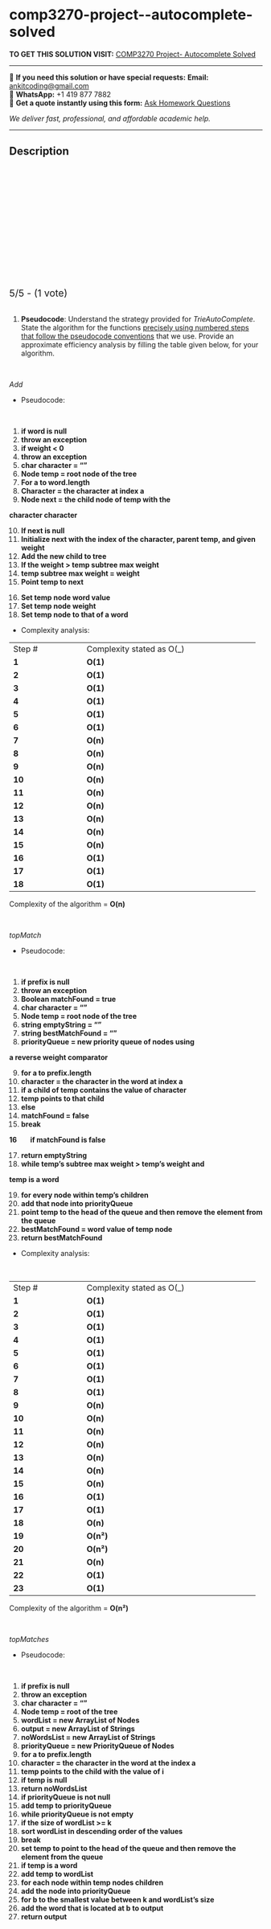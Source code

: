 # comp3270-project--autocomplete-solved
**TO GET THIS SOLUTION VISIT:** [COMP3270  Project- Autocomplete Solved](https://www.ankitcodinghub.com/product/comp3270-project-autocomplete-solved/)


---

📩 **If you need this solution or have special requests:** **Email:** ankitcoding@gmail.com  
📱 **WhatsApp:** +1 419 877 7882  
📄 **Get a quote instantly using this form:** [Ask Homework Questions](https://www.ankitcodinghub.com/services/ask-homework-questions/)

*We deliver fast, professional, and affordable academic help.*

---

<h2>Description</h2>



<div class="kk-star-ratings kksr-auto kksr-align-center kksr-valign-top" data-payload="{&quot;align&quot;:&quot;center&quot;,&quot;id&quot;:&quot;95502&quot;,&quot;slug&quot;:&quot;default&quot;,&quot;valign&quot;:&quot;top&quot;,&quot;ignore&quot;:&quot;&quot;,&quot;reference&quot;:&quot;auto&quot;,&quot;class&quot;:&quot;&quot;,&quot;count&quot;:&quot;1&quot;,&quot;legendonly&quot;:&quot;&quot;,&quot;readonly&quot;:&quot;&quot;,&quot;score&quot;:&quot;5&quot;,&quot;starsonly&quot;:&quot;&quot;,&quot;best&quot;:&quot;5&quot;,&quot;gap&quot;:&quot;4&quot;,&quot;greet&quot;:&quot;Rate this product&quot;,&quot;legend&quot;:&quot;5\/5 - (1 vote)&quot;,&quot;size&quot;:&quot;24&quot;,&quot;title&quot;:&quot;COMP3270&nbsp; Project- Autocomplete\u2028 Solved&quot;,&quot;width&quot;:&quot;138&quot;,&quot;_legend&quot;:&quot;{score}\/{best} - ({count} {votes})&quot;,&quot;font_factor&quot;:&quot;1.25&quot;}">

<div class="kksr-stars">

<div class="kksr-stars-inactive">
            <div class="kksr-star" data-star="1" style="padding-right: 4px">


<div class="kksr-icon" style="width: 24px; height: 24px;"></div>
        </div>
            <div class="kksr-star" data-star="2" style="padding-right: 4px">


<div class="kksr-icon" style="width: 24px; height: 24px;"></div>
        </div>
            <div class="kksr-star" data-star="3" style="padding-right: 4px">


<div class="kksr-icon" style="width: 24px; height: 24px;"></div>
        </div>
            <div class="kksr-star" data-star="4" style="padding-right: 4px">


<div class="kksr-icon" style="width: 24px; height: 24px;"></div>
        </div>
            <div class="kksr-star" data-star="5" style="padding-right: 4px">


<div class="kksr-icon" style="width: 24px; height: 24px;"></div>
        </div>
    </div>

<div class="kksr-stars-active" style="width: 138px;">
            <div class="kksr-star" style="padding-right: 4px">


<div class="kksr-icon" style="width: 24px; height: 24px;"></div>
        </div>
            <div class="kksr-star" style="padding-right: 4px">


<div class="kksr-icon" style="width: 24px; height: 24px;"></div>
        </div>
            <div class="kksr-star" style="padding-right: 4px">


<div class="kksr-icon" style="width: 24px; height: 24px;"></div>
        </div>
            <div class="kksr-star" style="padding-right: 4px">


<div class="kksr-icon" style="width: 24px; height: 24px;"></div>
        </div>
            <div class="kksr-star" style="padding-right: 4px">


<div class="kksr-icon" style="width: 24px; height: 24px;"></div>
        </div>
    </div>
</div>


<div class="kksr-legend" style="font-size: 19.2px;">
            5/5 - (1 vote)    </div>
    </div>
&nbsp;

<ol>
<li><strong>Pseudocode</strong>: Understand the strategy provided for <em>TrieAutoComplete</em>. State the algorithm for the functions <u>precisely using numbered steps that follow the pseudocode conventions</u> that we use. Provide an approximate efficiency analysis by filling the table given below, for your algorithm.</li>
</ol>
&nbsp;

<em>Add</em>

<ul>
<li>Pseudocode:</li>
</ul>
&nbsp;

<ol>
<li><strong>if word is null</strong></li>
<li><strong>throw an exception</strong></li>
<li><strong>if weight &lt; 0</strong></li>
<li><strong>throw an exception</strong></li>
<li><strong>char character = “”</strong></li>
<li><strong>Node temp = root node of the tree</strong></li>
<li><strong>For a to word.length</strong></li>
<li><strong>Character = the character at index a</strong></li>
<li><strong>Node next = the child node of temp with the</strong></li>
</ol>
<strong>character character</strong>

<ol start="10">
<li><strong>If next is null</strong></li>
<li><strong>Initialize next with the index of the character, parent temp, and given weight</strong></li>
<li><strong>Add the new child to tree</strong></li>
<li><strong>If the weight &gt; temp subtree max weight</strong></li>
<li><strong>temp subtree max weight = weight</strong></li>
<li><strong>Point temp to next</strong></li>
</ol>
<ol start="16">
<li><strong>Set temp node word value</strong></li>
<li><strong>Set temp node weight</strong></li>
<li><strong>Set temp node to that of a word</strong></li>
</ol>
<ul>
<li>Complexity analysis:</li>
</ul>
<table>
<tbody>
<tr>
<td width="130">Step #</td>
<td width="328">Complexity stated as O(_)</td>
</tr>
<tr>
<td width="130"><strong>1</strong></td>
<td width="328"><strong>O(1)</strong></td>
</tr>
<tr>
<td width="130"><strong>2</strong></td>
<td width="328"><strong>O(1)</strong></td>
</tr>
<tr>
<td width="130"><strong>3</strong></td>
<td width="328"><strong>O(1)</strong></td>
</tr>
<tr>
<td width="130"><strong>4</strong></td>
<td width="328"><strong>O(1)</strong></td>
</tr>
<tr>
<td width="130"><strong>5</strong></td>
<td width="328"><strong>O(1)</strong></td>
</tr>
<tr>
<td width="130"><strong>6</strong></td>
<td width="328"><strong>O(1)</strong></td>
</tr>
<tr>
<td width="130"><strong>7</strong></td>
<td width="328"><strong>O(n)</strong></td>
</tr>
<tr>
<td width="130"><strong>8</strong></td>
<td width="328"><strong>O(n)</strong></td>
</tr>
<tr>
<td width="130"><strong>9</strong></td>
<td width="328"><strong>O(n)</strong></td>
</tr>
<tr>
<td width="130"><strong>10</strong></td>
<td width="328"><strong>O(n)</strong></td>
</tr>
<tr>
<td width="130"><strong>11</strong></td>
<td width="328"><strong>O(n)</strong></td>
</tr>
<tr>
<td width="130"><strong>12</strong></td>
<td width="328"><strong>O(n)</strong></td>
</tr>
<tr>
<td width="130"><strong>13</strong></td>
<td width="328"><strong>O(n)</strong></td>
</tr>
<tr>
<td width="130"><strong>14</strong></td>
<td width="328"><strong>O(n)</strong></td>
</tr>
<tr>
<td width="130"><strong>15</strong></td>
<td width="328"><strong>O(n)</strong></td>
</tr>
<tr>
<td width="130"><strong>16</strong></td>
<td width="328"><strong>O(1)</strong></td>
</tr>
<tr>
<td width="130"><strong>17</strong></td>
<td width="328"><strong>O(1)</strong></td>
</tr>
<tr>
<td width="130"><strong>18</strong></td>
<td width="328"><strong>O(1)</strong></td>
</tr>
</tbody>
</table>
Complexity of the algorithm = <strong>O(n)</strong>

&nbsp;

<em>topMatch</em>

<ul>
<li>Pseudocode:</li>
</ul>
&nbsp;

<ol>
<li><strong> if prefix is null</strong></li>
<li><strong> throw an exception</strong></li>
<li><strong> Boolean matchFound = true</strong></li>
<li><strong> char character = “”</strong></li>
<li><strong> Node temp = root node of the tree</strong></li>
<li><strong> string emptyString = “”</strong></li>
<li><strong> string bestMatchFound = “”</strong></li>
<li><strong> priorityQueue = new priority queue of nodes using </strong></li>
</ol>
<strong>a reverse weight comparator</strong>

<ol start="9">
<li><strong> for a to prefix.length</strong></li>
<li><strong> character = the character in the word at index a</strong></li>
<li><strong> if a child of temp contains the value of character</strong></li>
<li><strong> temp points to that child</strong></li>
<li><strong> else</strong></li>
<li><strong> matchFound = false</strong></li>
<li><strong> break</strong></li>
</ol>
<strong>16&nbsp;&nbsp;&nbsp;&nbsp;&nbsp;&nbsp;&nbsp; if matchFound is false</strong>

<ol start="17">
<li><strong> return emptyString</strong></li>
<li><strong> while temp’s subtree max weight &gt; temp’s weight and </strong></li>
</ol>
<strong>temp is a word</strong>

<ol start="19">
<li><strong> for every node within temp’s children </strong></li>
<li><strong> add that node into priorityQueue</strong></li>
<li><strong> point temp to the head of the queue and then remove the element from the queue</strong></li>
<li><strong> bestMatchFound = word value of temp node</strong></li>
<li><strong> return bestMatchFound</strong></li>
</ol>
<ul>
<li>Complexity analysis:</li>
</ul>
&nbsp;

<table>
<tbody>
<tr>
<td width="130">Step #</td>
<td width="328">Complexity stated as O(_)</td>
</tr>
<tr>
<td width="130"><strong>1</strong></td>
<td width="328"><strong>O(1)</strong></td>
</tr>
<tr>
<td width="130"><strong>2</strong></td>
<td width="328"><strong>O(1)</strong></td>
</tr>
<tr>
<td width="130"><strong>3</strong></td>
<td width="328"><strong>O(1)</strong></td>
</tr>
<tr>
<td width="130"><strong>4</strong></td>
<td width="328"><strong>O(1)</strong></td>
</tr>
<tr>
<td width="130"><strong>5</strong></td>
<td width="328"><strong>O(1)</strong></td>
</tr>
<tr>
<td width="130"><strong>6</strong></td>
<td width="328"><strong>O(1)</strong></td>
</tr>
<tr>
<td width="130"><strong>7</strong></td>
<td width="328"><strong>O(1)</strong></td>
</tr>
<tr>
<td width="130"><strong>8</strong></td>
<td width="328"><strong>O(1)</strong></td>
</tr>
<tr>
<td width="130"><strong>9</strong></td>
<td width="328"><strong>O(n)</strong></td>
</tr>
<tr>
<td width="130"><strong>10</strong></td>
<td width="328"><strong>O(n)</strong></td>
</tr>
<tr>
<td width="130"><strong>11</strong></td>
<td width="328"><strong>O(n)</strong></td>
</tr>
<tr>
<td width="130"><strong>12</strong></td>
<td width="328"><strong>O(n)</strong></td>
</tr>
<tr>
<td width="130"><strong>13</strong></td>
<td width="328"><strong>O(n)</strong></td>
</tr>
<tr>
<td width="130"><strong>14</strong></td>
<td width="328"><strong>O(n)</strong></td>
</tr>
<tr>
<td width="130"><strong>15</strong></td>
<td width="328"><strong>O(n)</strong></td>
</tr>
<tr>
<td width="130"><strong>16</strong></td>
<td width="328"><strong>O(1)</strong></td>
</tr>
<tr>
<td width="130"><strong>17</strong></td>
<td width="328"><strong>O(1)</strong></td>
</tr>
<tr>
<td width="130"><strong>18</strong></td>
<td width="328"><strong>O(n)</strong></td>
</tr>
<tr>
<td width="130"><strong>19</strong></td>
<td width="328"><strong>O(n²)</strong></td>
</tr>
<tr>
<td width="130"><strong>20</strong></td>
<td width="328"><strong>O(n²)</strong></td>
</tr>
<tr>
<td width="130"><strong>21</strong></td>
<td width="328"><strong>O(n)</strong></td>
</tr>
<tr>
<td width="130"><strong>22</strong></td>
<td width="328"><strong>O(1)</strong></td>
</tr>
<tr>
<td width="130"><strong>23</strong></td>
<td width="328"><strong>O(1)</strong></td>
</tr>
</tbody>
</table>
Complexity of the algorithm = <strong>O(n²)</strong>

&nbsp;

<em>topMatches</em>

<ul>
<li>Pseudocode:</li>
</ul>
&nbsp;

<ol>
<li><strong> if prefix is null</strong></li>
<li><strong> throw an exception</strong></li>
<li><strong> char character = “”</strong></li>
<li><strong> Node temp = root of the tree</strong></li>
<li><strong> wordList = new ArrayList of Nodes</strong></li>
<li><strong> output = new ArrayList of Strings</strong></li>
<li><strong> noWordsList = new ArrayList of Strings</strong></li>
<li><strong> priorityQueue = new PriorityQueue of Nodes</strong></li>
<li><strong> for a to prefix.length</strong></li>
<li><strong> character = the character in the word at the index a</strong></li>
<li><strong> temp points to the child with the value of i</strong></li>
<li><strong> if temp is null</strong></li>
<li><strong> return noWordsList</strong></li>
<li><strong> if priorityQueue is not null</strong></li>
<li><strong> add temp to priorityQueue</strong></li>
<li><strong> while priorityQueue is not empty</strong></li>
<li><strong> if the size of wordList &gt;= k</strong></li>
<li><strong> sort wordList in descending order of the values</strong></li>
<li><strong> break</strong></li>
<li><strong> set temp to point to the head of the queue and then remove the element from the queue</strong></li>
<li><strong> if temp is a word</strong></li>
<li><strong> add temp to wordList</strong></li>
<li><strong> for each node within temp nodes children</strong></li>
<li><strong> add the node into priorityQueue</strong></li>
<li><strong> for b to the smallest value between k and wordList’s size</strong></li>
<li><strong> add the word that is located at b to output</strong></li>
<li><strong> return output</strong></li>
</ol>
&nbsp;

&nbsp;

&nbsp;

&nbsp;

<ul>
<li>Complexity analysis:</li>
</ul>
<table>
<tbody>
<tr>
<td width="130">Step #</td>
<td width="328">Complexity stated as O(_)</td>
</tr>
<tr>
<td width="130"><strong>1</strong></td>
<td width="328"><strong>O(1)</strong></td>
</tr>
<tr>
<td width="130"><strong>2</strong></td>
<td width="328"><strong>O(1)</strong></td>
</tr>
<tr>
<td width="130"><strong>3</strong></td>
<td width="328"><strong>O(1)</strong></td>
</tr>
<tr>
<td width="130"><strong>4</strong></td>
<td width="328"><strong>O(1)</strong></td>
</tr>
<tr>
<td width="130"><strong>5</strong></td>
<td width="328"><strong>O(1)</strong></td>
</tr>
<tr>
<td width="130"><strong>6</strong></td>
<td width="328"><strong>O(1)</strong></td>
</tr>
<tr>
<td width="130"><strong>7</strong></td>
<td width="328"><strong>O(1)</strong></td>
</tr>
<tr>
<td width="130"><strong>8</strong></td>
<td width="328"><strong>O(1)</strong></td>
</tr>
<tr>
<td width="130"><strong>9</strong></td>
<td width="328"><strong>O(n)</strong></td>
</tr>
<tr>
<td width="130"><strong>10</strong></td>
<td width="328"><strong>O(n)</strong></td>
</tr>
<tr>
<td width="130"><strong>11</strong></td>
<td width="328"><strong>O(n)</strong></td>
</tr>
<tr>
<td width="130"><strong>12</strong></td>
<td width="328"><strong>O(n)</strong></td>
</tr>
<tr>
<td width="130"><strong>13</strong></td>
<td width="328"><strong>O(n)</strong></td>
</tr>
<tr>
<td width="130"><strong>14</strong></td>
<td width="328"><strong>O(1)</strong></td>
</tr>
<tr>
<td width="130"><strong>15</strong></td>
<td width="328"><strong>O(1)</strong></td>
</tr>
<tr>
<td width="130"><strong>16</strong></td>
<td width="328"><strong>O(n)</strong></td>
</tr>
<tr>
<td width="130"><strong>17</strong></td>
<td width="328"><strong>O(n)</strong></td>
</tr>
<tr>
<td width="130"><strong>18</strong></td>
<td width="328"><strong>O(nlogn)</strong></td>
</tr>
<tr>
<td width="130"><strong>19</strong></td>
<td width="328"><strong>O(1)</strong></td>
</tr>
<tr>
<td width="130"><strong>20</strong></td>
<td width="328"><strong>O(n)</strong></td>
</tr>
<tr>
<td width="130"><strong>21</strong></td>
<td width="328"><strong>O(n)</strong></td>
</tr>
<tr>
<td width="130"><strong>22</strong></td>
<td width="328"><strong>O(n)</strong></td>
</tr>
<tr>
<td width="130"><strong>23</strong></td>
<td width="328"><strong>O(n²)</strong></td>
</tr>
<tr>
<td width="130"><strong>24</strong></td>
<td width="328"><strong>O(n²)</strong></td>
</tr>
<tr>
<td width="130"><strong>25</strong></td>
<td width="328"><strong>O(n)</strong></td>
</tr>
<tr>
<td width="130"><strong>26</strong></td>
<td width="328"><strong>O(n)</strong></td>
</tr>
<tr>
<td width="130"><strong>27</strong></td>
<td width="328"><strong>O(1)</strong></td>
</tr>
</tbody>
</table>
Complexity of the algorithm = <strong>O(n²)</strong>

&nbsp;

&nbsp;

2.<strong>Testing</strong>: Complete your test cases to test the <em>TrieAutoComplete</em> functions based upon the criteria mentioned below.

&nbsp;

<strong>Test of correctness:</strong>

Assuming the trie already contains the terms {”ape, 6”, ”app, 4”, ”ban, 2”, ”bat, 3”, ”bee, 5”, ”car, 7”, ”cat, 1”}, you would expect results based on the following table:

<table width="396">
<tbody>
<tr>
<td width="59">Query</td>
<td width="42">k</td>
<td width="294">Result</td>
</tr>
<tr>
<td width="59">””</td>
<td width="42">8</td>
<td width="294">{”car”, ”ape”, ”bee”, ”app”, ”bat”, ”ban”, ”cat”}</td>
</tr>
<tr>
<td width="59">””</td>
<td width="42">1</td>
<td width="294">{”car”}</td>
</tr>
<tr>
<td width="59">””</td>
<td width="42">2</td>
<td width="294">{”car”, ”ape”}</td>
</tr>
<tr>
<td width="59">””</td>
<td width="42">3</td>
<td width="294">{”car”, ”ape”, ”bee”}</td>
</tr>
<tr>
<td width="59">”a”</td>
<td width="42">1</td>
<td width="294">{”ape”}</td>
</tr>
<tr>
<td width="59">”ap”</td>
<td width="42">1</td>
<td width="294">{”ape”}</td>
</tr>
<tr>
<td width="59">”b”</td>
<td width="42">2</td>
<td width="294">{”bee”, ”bat”}</td>
</tr>
<tr>
<td width="59">”ba”</td>
<td width="42">2</td>
<td width="294">{”bee”, ”bat”}</td>
</tr>
<tr>
<td width="59">”d”</td>
<td width="42">100</td>
<td width="294">{}</td>
</tr>
</tbody>
</table>
<strong><u>&nbsp;</u></strong>

<strong><u>&nbsp;</u></strong>

<strong>**passed all test cases**</strong>

3.<strong>Analysis</strong>: Answer the following questions. Use data wherever possible to justify your answers, and keep explanations brief but accurate:

<ol>
<li>What is the order of growth (big-Oh) of the number of compares (in the worst case) that each of the operations in the&nbsp;<em>Autocompletor </em>data type make?</li>
<li><strong>Add: O(n)</strong></li>
<li><strong>topMatch: O(</strong><strong>n²)</strong></li>
<li><strong>topMatches: O(</strong><strong>n²)</strong></li>
<li>How does the runtime of <em>topMatches()</em> vary with k, assuming a fixed prefix and set of terms? Provide answers for <em>BruteAutocomplete </em>and <em>TrieAutocomplete</em>. Justify your answer, with both data and algorithmic analysis.</li>
</ol>
&nbsp;

<ul>
<li>How does increasing the size of the source and increasing the size of the prefix argument affect the runtime of <em>topMatch</em> and <em>topMatches</em>? (Tip: Benchmark each implementation using fourletterwords.txt, which has all four-letter combinations from aaaa to zzzz, and fourletterwordshalf.txt, which has all four-letter word combinations from aaaa to mzzz. These datasets provide a very clean distribution of words and an exact 1-to-2 ratio of words in source files.)</li>
</ul>
<ol start="4">
<li>Graphical Analysis: Provide a graphical analysis by comparing the following:</li>
</ol>
&nbsp;

<ol>
<li>The big-Oh for <em>TrieAutoComplete</em> after analyzing the pseudocode and big-Oh for <em>TrieAutoComplete</em> after the implementation.</li>
</ol>
&nbsp;

<ol>
<li>Compare the <em>TrieAutoComplete</em> with <em>BruteAutoComplete </em>and <em>BinarySearchAutoComplete</em>.</li>
</ol>
&nbsp;

<ul>
<li><strong>According to the data shown above, it is apparent that </strong><strong>Trie is far more efficient than that of Brute and Binary. </strong></li>
</ul>
